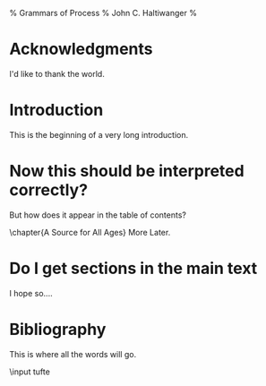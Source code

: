 % Grammars of Process
% John C. Haltiwanger
%

# Acknowledgments #
I'd like to thank the world.


# Introduction #

This is the beginning of a very long introduction.

# Now this should be interpreted correctly? #

But how does it appear in the table of contents?

\chapter{A Source for All Ages}
More Later.

# Do I get sections in the main text #

I hope so....

# Bibliography #

This is where all the words will go.

\input tufte
